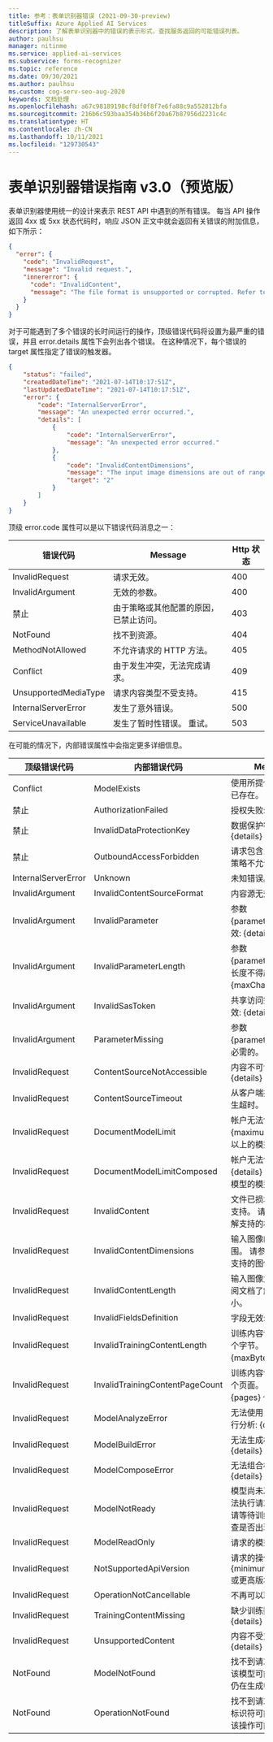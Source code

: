 ```yaml
---
title: 参考：表单识别器错误 (2021-09-30-preview)
titleSuffix: Azure Applied AI Services
description: 了解表单识别器中的错误的表示形式，查找服务返回的可能错误列表。
author: paulhsu
manager: nitinme
ms.service: applied-ai-services
ms.subservice: forms-recognizer
ms.topic: reference
ms.date: 09/30/2021
ms.author: paulhsu
ms.custom: cog-serv-seo-aug-2020
keywords: 文档处理
ms.openlocfilehash: a67c98189198cf8df0f8f7e6fa88c9a552812bfa
ms.sourcegitcommit: 216b6c593baa354b36b6f20a67b87956d2231c4c
ms.translationtype: HT
ms.contentlocale: zh-CN
ms.lasthandoff: 10/11/2021
ms.locfileid: "129730543"
---
```

# <a name="form-recognizer-error-guide-v30-preview"></a>表单识别器错误指南 v3.0（预览版）

表单识别器使用统一的设计来表示 REST API 中遇到的所有错误。  每当 API 操作返回 4xx 或 5xx 状态代码时，响应 JSON 正文中就会返回有关错误的附加信息，如下所示：

```json
{
  "error": {
    "code": "InvalidRequest",
    "message": "Invalid request.",
    "innererror": {
      "code": "InvalidContent",
      "message": "The file format is unsupported or corrupted. Refer to documentation for the list of supported formats."
    }
  }
}
```

对于可能遇到了多个错误的长时间运行的操作，顶级错误代码将设置为最严重的错误，并且 error.details 属性下会列出各个错误。  在这种情况下，每个错误的 target 属性指定了错误的触发器。

```json
{
    "status": "failed",
    "createdDateTime": "2021-07-14T10:17:51Z",
    "lastUpdatedDateTime": "2021-07-14T10:17:51Z",
    "error": {
        "code": "InternalServerError",
        "message": "An unexpected error occurred.",
        "details": [
            {
                "code": "InternalServerError",
                "message": "An unexpected error occurred."
            },
            {
                "code": "InvalidContentDimensions",
                "message": "The input image dimensions are out of range. Refer to documentation for supported image dimensions.",
                "target": "2"
            }
        ]
    }
}
```

顶级 error.code 属性可以是以下错误代码消息之一：

| 错误代码           | Message                                                | Http 状态 |
| -------------------- | ------------------------------------------------------ | ----------- |
| InvalidRequest       | 请求无效。                                       | 400         |
| InvalidArgument      | 无效的参数。                                      | 400         |
| 禁止            | 由于策略或其他配置的原因，已禁止访问。 | 403         |
| NotFound             | 找不到资源。                                    | 404         |
| MethodNotAllowed     | 不允许请求的 HTTP 方法。              | 405         |
| Conflict             | 由于发生冲突，无法完成请求。  | 409         |
| UnsupportedMediaType | 请求内容类型不受支持。                 | 415         |
| InternalServerError  | 发生了意外错误。                          | 500         |
| ServiceUnavailable   | 发生了暂时性错误。 重试。      | 503         |

在可能的情况下，内部错误属性中会指定更多详细信息。

| 顶级错误代码 | 内部错误代码 | Message |
| -------------- | ---------------- | ------- |
| Conflict | ModelExists | 使用所提供名称的模型已存在。 |
| 禁止 | AuthorizationFailed | 授权失败: {details} |
| 禁止 | InvalidDataProtectionKey | 数据保护密钥无效: {details} |
| 禁止 | OutboundAccessForbidden | 请求包含当前访问控制策略不允许的域名。 |
| InternalServerError | Unknown | 未知错误。 |
| InvalidArgument | InvalidContentSourceFormat | 内容源无效: {details} |
| InvalidArgument | InvalidParameter | 参数 {parameterName} 无效: {details} |
| InvalidArgument | InvalidParameterLength | 参数 {parameterName} 的长度不得超过 {maxChars} 个字符。 |
| InvalidArgument | InvalidSasToken | 共享访问签名(SAS)无效: {details} |
| InvalidArgument | ParameterMissing | 参数 {parameterName} 是必需的。 |
| InvalidRequest | ContentSourceNotAccessible | 内容不可访问: {details} |
| InvalidRequest | ContentSourceTimeout | 从客户端接收文件时发生超时。 |
| InvalidRequest | DocumentModelLimit | 帐户无法创建 {maximumModels} 个以上的模型。 |
| InvalidRequest | DocumentModelLimitComposed | 帐户无法创建包含 {details} 个以上的组件模型的模型。 |
| InvalidRequest | InvalidContent | 文件已损坏或格式不受支持。 请参阅文档了解支持的格式列表。 |
| InvalidRequest | InvalidContentDimensions | 输入图像的尺寸超出范围。 请参阅文档了解支持的图像尺寸。 |
| InvalidRequest | InvalidContentLength | 输入图像太大。 请参阅文档了解最大文件大小。 |
| InvalidRequest | InvalidFieldsDefinition | 字段无效: {details} |
| InvalidRequest | InvalidTrainingContentLength | 训练内容包含 {bytes} 个字节。 训练限制为 {maxBytes} 个字节。 |
| InvalidRequest | InvalidTrainingContentPageCount | 训练内容包含 {pages} 个页面。 训练限制为 {pages} 个页面。 |
| InvalidRequest | ModelAnalyzeError | 无法使用自定义模型进行分析: {details} |
| InvalidRequest | ModelBuildError | 无法生成模型: {details} |
| InvalidRequest | ModelComposeError | 无法组合模型: {details} |
| InvalidRequest | ModelNotReady | 模型尚未准备就绪，无法执行请求的操作。 请等待训练完成，或检查是否出现操作错误。 |
| InvalidRequest | ModelReadOnly | 请求的模型是只读的。 |
| InvalidRequest | NotSupportedApiVersion | 请求的操作需要 {minimumApiVersion} 或更高版本。 |
| InvalidRequest | OperationNotCancellable | 不再可以取消该操作。 |
| InvalidRequest | TrainingContentMissing | 缺少训练数据: {details} |
| InvalidRequest | UnsupportedContent | 内容不受支持: {details} |
| NotFound | ModelNotFound | 找不到请求的模型。 该模型可能已被删除或仍在生成中。 |
| NotFound | OperationNotFound | 找不到请求的操作。 标识符可能无效，或者该操作可能已过期。 |